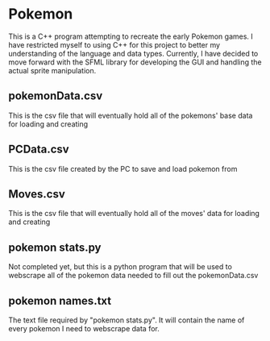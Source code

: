# Pokemon
This is a C++ program attempting to recreate the early Pokemon games.
I have restricted myself to using C++ for this project to better my
understanding of the language and data types. Currently, I have decided
to move forward with the SFML library for developing the GUI and handling
the actual sprite manipulation.

## pokemonData.csv
This is the csv file that will eventually hold all of the pokemons' base data
for loading and creating

## PCData.csv
This is the csv file created by the PC to save and load pokemon from

## Moves.csv
This is the csv file that will eventually hold all of the moves' data
for loading and creating

## pokemon stats.py
Not completed yet, but this is a python program that will be used to webscrape
all of the pokemon data needed to fill out the pokemonData.csv

## pokemon names.txt
The text file required by "pokemon stats.py". It will contain the name of every
pokemon I need to webscrape data for.
